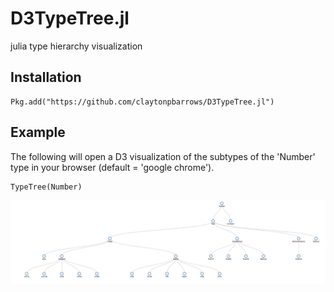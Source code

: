 # D3TypeTree.jl

julia type hierarchy visualization

## Installation

```
Pkg.add("https://github.com/claytonpbarrows/D3TypeTree.jl")
```

## Example

The following will open a D3 visualization of the subtypes of the 'Number' type in your browser (default = 'google chrome').

```
TypeTree(Number)
```

![Tree](Number-tree.png)
